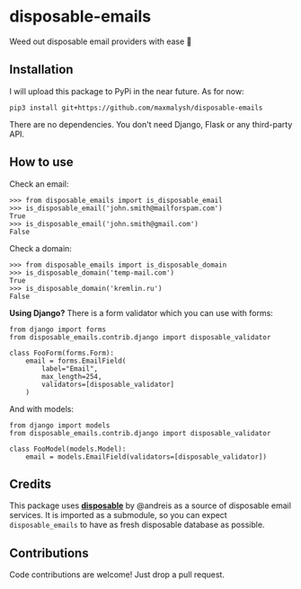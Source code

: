 # disposable-emails
Weed out disposable email providers with ease 🚀

## Installation

I will upload this package to PyPi in the near future. As for now:

    pip3 install git+https://github.com/maxmalysh/disposable-emails

There are no dependencies. You don't need Django, Flask or any third-party API.

## How to use

Check an email:

    >>> from disposable_emails import is_disposable_email
    >>> is_disposable_email('john.smith@mailforspam.com')
    True
    >>> is_disposable_email('john.smith@gmail.com')
    False

Check a domain:

    >>> from disposable_emails import is_disposable_domain
    >>> is_disposable_domain('temp-mail.com')
    True
    >>> is_disposable_domain('kremlin.ru')
    False

**Using Django?** There is a form validator which you can use with forms:

    from django import forms
    from disposable_emails.contrib.django import disposable_validator

    class FooForm(forms.Form):
        email = forms.EmailField(
            label="Email",
            max_length=254,
            validators=[disposable_validator]
        )

And with models:

    from django import models
    from disposable_emails.contrib.django import disposable_validator

    class FooModel(models.Model):
        email = models.EmailField(validators=[disposable_validator])


## Credits

This package uses **[disposable](https://github.com/andreis/disposable/)** by @andreis as a source of disposable email services. It is imported as a submodule, so you can expect `disposable_emails` to have as fresh disposable database as possible.

## Contributions

Code contributions are welcome! Just drop a pull request.

